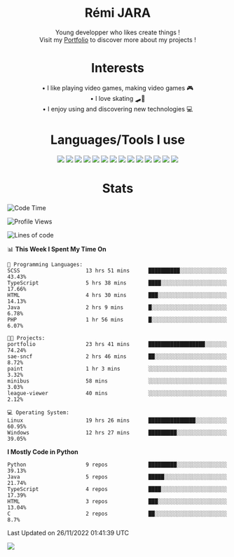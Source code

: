 <div align="center">
  
# Rémi JARA

Young developper who likes create things ! \
Visit my [Portfolio](https://icepick4.github.io/portfolio/) to discover more about my projects !
# Interests

  • I like playing video games, making video games 🎮  \
  • I love skating 🛹🤘 \
  • I enjoy using and discovering new technologies 💻 

 # Languages/Tools I use

  <img src="https://img.shields.io/badge/Java-ED8B00?style=for-the-badge&logo=java&logoColor=white"/>
  <img src="https://img.shields.io/badge/JavaScript-323330?style=for-the-badge&logo=javascript&logoColor=F7DF1E"/>
  <img src="https://img.shields.io/badge/TypeScript-007ACC?style=for-the-badge&logo=typescript&logoColor=white"/>
  <img src="https://img.shields.io/badge/html5-%23E34F26.svg?style=for-the-badge&logo=html5&logoColor=white"/>
  <img src="https://img.shields.io/badge/css3-%231572B6.svg?style=for-the-badge&logo=css3&logoColor=white"/>
  <img src="https://img.shields.io/badge/SCSS-hotpink.svg?style=for-the-badge&logo=SASS&logoColor=white"/>
  <img src="https://img.shields.io/badge/php-%23777BB4.svg?style=for-the-badge&logo=php&logoColor=white"/>
  <img src="https://img.shields.io/badge/angular-%23DD0031.svg?style=for-the-badge&logo=angular&logoColor=white"/>
  <img src="https://img.shields.io/badge/mysql-%2300f.svg?style=for-the-badge&logo=mysql&logoColor=white"/>
  <img src="https://img.shields.io/badge/Python-FFD43B?style=for-the-badge&logo=python&logoColor=blue"/>
  <img src="https://img.shields.io/badge/c-%2300599C.svg?style=for-the-badge&logo=c&logoColor=white"/>
  <img src="https://img.shields.io/badge/Visual_Studio_Code-0078D4?style=for-the-badge&logo=visual%20studio%20code&logoColor=white"/>
  <img src="https://img.shields.io/badge/Arch%20Linux-1793D1?logo=arch-linux&logoColor=fff&style=for-the-badge"/>
  <img src="https://img.shields.io/badge/Linux-FCC624?style=for-the-badge&logo=linux&logoColor=black"/>
  
  
  
# Stats
  
  </div>
  
<!--START_SECTION:waka-->
![Code Time](http://img.shields.io/badge/Code%20Time-228%20hrs%206%20mins-blue)

![Profile Views](http://img.shields.io/badge/Profile%20Views-8-blue)

![Lines of code](https://img.shields.io/badge/From%20Hello%20World%20I%27ve%20Written-48%20Thousand%20lines%20of%20code-blue)

📊 **This Week I Spent My Time On** 

```text
💬 Programming Languages: 
SCSS                     13 hrs 51 mins      ██████████░░░░░░░░░░░░░░░   43.43% 
TypeScript               5 hrs 38 mins       ████░░░░░░░░░░░░░░░░░░░░░   17.66% 
HTML                     4 hrs 30 mins       ███░░░░░░░░░░░░░░░░░░░░░░   14.13% 
Java                     2 hrs 9 mins        █░░░░░░░░░░░░░░░░░░░░░░░░   6.78% 
PHP                      1 hr 56 mins        █░░░░░░░░░░░░░░░░░░░░░░░░   6.07%

🐱‍💻 Projects: 
portfolio                23 hrs 41 mins      ██████████████████░░░░░░░   74.24% 
sae-sncf                 2 hrs 46 mins       ██░░░░░░░░░░░░░░░░░░░░░░░   8.72% 
paint                    1 hr 3 mins         ░░░░░░░░░░░░░░░░░░░░░░░░░   3.32% 
minibus                  58 mins             ░░░░░░░░░░░░░░░░░░░░░░░░░   3.03% 
league-viewer            40 mins             ░░░░░░░░░░░░░░░░░░░░░░░░░   2.12%

💻 Operating System: 
Linux                    19 hrs 26 mins      ███████████████░░░░░░░░░░   60.95% 
Windows                  12 hrs 27 mins      █████████░░░░░░░░░░░░░░░░   39.05%

```

**I Mostly Code in Python** 

```text
Python                   9 repos             █████████░░░░░░░░░░░░░░░░   39.13% 
Java                     5 repos             █████░░░░░░░░░░░░░░░░░░░░   21.74% 
TypeScript               4 repos             ████░░░░░░░░░░░░░░░░░░░░░   17.39% 
HTML                     3 repos             ███░░░░░░░░░░░░░░░░░░░░░░   13.04% 
C                        2 repos             ██░░░░░░░░░░░░░░░░░░░░░░░   8.7%

```



 Last Updated on 26/11/2022 01:41:39 UTC
<!--END_SECTION:waka-->

  <img src="https://github-readme-stats.vercel.app/api?username=icepick4&count_private=true&show_icons=true&theme=gruvbox" />

  


